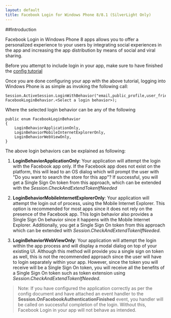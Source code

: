 ```yaml
---
layout: default
title: Facebook Login for Windows Phone 8/8.1 (SilverLight Only)
---
```


##Introduction

Facebook Login in Windows Phone 8 apps allows you to offer a personalized experience to your users by integrating social experiences in the app and increasing the app distribution by means of social and viral sharing.
 
 Before you attempt to include login in  your app, make sure to have finished the [config tutorial](/docs/phone/config)

 Once you are done configuring your app with the above tutorial, logging into Windows Phone is as simple as invoking the following call:

    Session.ActiveSession.LoginWithBehavior("email,public_profile,user_friends", FacebookLoginBehavior.<Select a login behavior>);

Where the selected login behavior can be any of the following

    public enum FacebookLoginBehavior
    {
        LoginBehaviorApplicationOnly,
        LoginBehaviorMobileInternetExplorerOnly,
        LoginBehaviorWebViewOnly,
    }

The above login behaviors can be explained as following:

1. **LoginBehaviorApplicationOnly**: Your application will attempt the login with the Facebook app only. If the Facebook app does not exist on the platform, this will lead to an OS dialog which will prompt the user with "Do you want to search the store for this app"? If successful, you will get a Single Sign On token from this approach, which can be extended with the *Session.CheckAndExtendTokenIfNeeded* 

2. **LoginBehaviorMobileInternetExplorerOnly**: Your application will attempt the login out of process, using the Mobile Internet Explorer. This option is recommended for most apps since it does not rely on the presence of the Facebook app. This login behavior also provides a Single Sign On behavior since it happens with the Mobile Internet Explorer. Additionally, you get a Single Sign On token from this approach which can be extended with *Session.CheckAndExtendTokenIfNeeded*.

3. **LoginBehaviorWebViewOnly**: Your application will attempt the login within the app process and will display a modal dialog on top of your existing UI. Although this method will provide you a single sign on token as well, this is not the recommended approach since the user will have to login separately within your app. However, since the token you will receive will be a Single Sign On token, you will receive all the benefits of a Single Sign On token such as token extension using *Session.CheckAndExtendTokenIfNeeded*.

> Note: If you have configured the application correctly as per the config document and have attached an event handler to the  **Session.OnFacebookAuthenticationFinished** event, you handler will be called on successful completion of the login. Without this, Facebook Login in  your app will not behave as intended.
